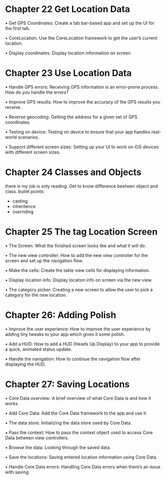 # Chapter 22 Get Location Data
• Get GPS Coordinates: Create a tab bar-based app and set up the UI for the first tab.

• CoreLocation: Use the CoreLocation framework to get the user’s current location.

• Display coordinates: Display location information on screen.

# Chapter 23 Use Location Data

• Handle GPS errors: Receiving GPS information is an error-prone process. How do you handle the errors?

• Improve GPS results: How to improve the accuracy of the GPS results you receive.

• Reverse geocoding: Getting the address for a given set of GPS coordinates.

• Testing on device: Testing on device to ensure that your app handles real-world
scenarios.

• Support different screen sizes: Setting up your UI to work on iOS devices with different screen sizes.

# Chapter 24 Classes and Objects
there is my job is only reading. Get to
know difference beetwen object and class. 
bullet points:
- casting
- inheritence
- overriding 

# Chapter 25 The tag Location Screen
• The Screen: What the finished screen looks like and what it will do.

• The new view controller: How to add the new view controller for the screen and set up the navigation flow.

• Make the cells: Create the table view cells for displaying information.

• Display location info: Display location info on screen via the new view.

• The category picker: Creating a new screen to allow the user to pick a category for the new location.

# Chapter 26: Adding Polish
• Improve the user experience: How to improve the user experience by adding tiny tweaks to your app which gives it some polish.

• Add a HUD: How to add a HUD (Heads Up Display) to your app to provide a quick, animated status update.

• Handle the navigation: How to continue the navigation flow after displaying the HUD.

# Chapter 27: Saving Locations

• Core Data overview: A brief overview of what Core Data is and how it works.

• Add Core Data: Add the Core Data framework to the app and use it.

• The data store: Initializing the data store used by Core Data.

• Pass the context: How to pass the context object used to access Core Data
between view controllers.

• Browse the data: Looking through the saved data.

• Save the locations: Saving entered location information using Core Data.

• Handle Core Data errors: Handling Core Data errors when there’s an issue with saving.
